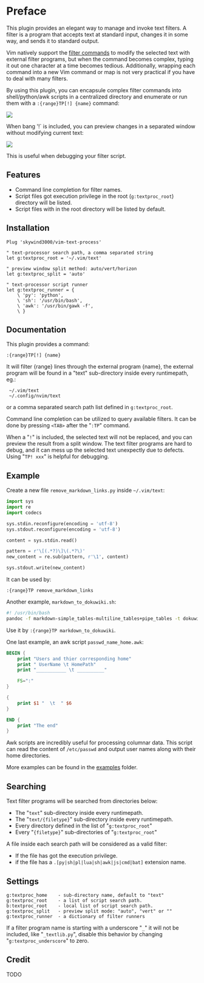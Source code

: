 # Preface

This plugin provides an elegant way to manage and invoke text filters. A filter is a program that accepts text at standard input, changes it in some way, and sends it to standard output.

Vim natively support the [filter commands](https://vimhelp.org/change.txt.html#filter) to modify the selected text with external filter programs, but when the command becomes complex, typing it out one character at a time becomes tedious. Additionally, wrapping each command into a new Vim command or map is not very practical if you have to deal with many filters.

By using this plugin, you can encapsule complex filter commands into shell/python/awk scripts in a centralized directory and enumerate or run them with a `:{range}TP[!] {name}` command:

![](https://skywind3000.github.io/images/p/textproc/tp1.gif)

When bang '!` is included, you can preview changes in a separated window without modifying current text:

![](https://skywind3000.github.io/images/p/textproc/tp2.gif)

This is useful when debugging your filter script.


## Features

- Command line completion for filter names.
- Script files got execution privilege in the root (`g:textproc_root`) directory will be listed.
- Script files with  in the root directory will be listed by default.


## Installation

```VimL
Plug 'skywind3000/vim-text-process'

" text-processor search path, a comma separated string
let g:textproc_root = '~/.vim/text'

" preview window split method: auto/vert/horizon
let g:textproc_split = 'auto'

" text-processor script runner
let g:textproc_runner = {
    \ 'py': 'python',
    \ 'sh': '/usr/bin/bash',
    \ 'awk': '/usr/bin/gawk -f',
    \ }
```

## Documentation

This plugin provides a command:

```viml
:{range}TP[!] {name}
```

It will filter {range} lines through the external program {name}, the external program will be found in a "text" sub-directory inside every runtimepath, eg.:

     ~/.vim/text
     ~/.config/nvim/text

or a comma separated search path list defined in `g:textproc_root`.

Command line completion can be utilized to query available filters. It can be done by pressing `<TAB>` after the "`:TP`" command.

When a "`!`" is included, the selected text will not be replaced, and you can preview the result from a split window. The text filter programs are hard to debug, and it can mess up the selected text unexpectly due to defects. Using "`TP! xxx`" is helpful for debugging.

## Example

Create a new file `remove_markdown_links.py` inside `~/.vim/text`:

```python
import sys
import re
import codecs

sys.stdin.reconfigure(encoding = 'utf-8')
sys.stdout.reconfigure(encoding = 'utf-8')

content = sys.stdin.read()

pattern = r'\[(.*?)\]\(.*?\)'
new_content = re.sub(pattern, r'\1', content)

sys.stdout.write(new_content)
```

It can be used by:

```viml
:{range}TP remove_markdown_links
```

Another example, `markdown_to_dokuwiki.sh`:

```bash
#! /usr/bin/bash
pandoc -f markdown-simple_tables-multiline_tables+pipe_tables -t dokuwiki
```

Use it by `:{range}TP markdown_to_dokuwiki`.

One last example, an awk script `passwd_name_home.awk`:

```awk
BEGIN {
    print "Users and thier corresponding home"
    print " UserName \t HomePath"
    print "___________ \t __________"

    FS=":"
}

{
    print $1 "  \t  " $6
}

END {
    print "The end"
}

```

Awk scripts are incredibly useful for processing columnar data. This script can read the content of `/etc/passwd` and output user names along with their home directories.

More examples can be found in the [examples](examples) folder.


## Searching

Text filter programs will be searched from directories below:

- The "`text`" sub-directory inside every runtimepath.
- The "`text/{filetype}`" sub-directory inside every runtimepath.
- Every directory defined in the list of "`g:textproc_root`"
- Every "`{filetype}`" sub-directories of "`g:textproc_root`"

A file inside each search path will be considered as a valid filter:

- If the file has got the execution privilege.
- if the file has a `.[py|sh|pl|lua|sh|awk|js|cmd|bat]` extension name.

## Settings

```
g:textproc_home    - sub-directory name, default to "text"
g:textproc_root    - a list of script search path.
b:textproc_root    - local list of script search path.
g:textproc_split   - preview split mode: "auto", "vert" or ""
g:textproc_runner  - a dictionary of filter runners
```

If a filter program name is starting with a underscore "`_`" it will not be included, like "`_textlib.py`", disable this behavior by changing "`g:textproc_underscore`" to zero.


## Credit

TODO

